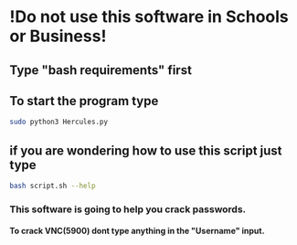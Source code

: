 # !Do not use this software in Schools or Business!

## Type "bash requirements" first

## To start the program type 
```bash 
sudo python3 Hercules.py
```

## if you are wondering how to use this script just type

```bash
bash script.sh --help
```

### This software is going to help you crack passwords.

#### To crack VNC(5900) dont type anything in the "Username" input.


